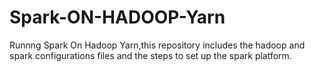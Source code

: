 # Spark-ON-HADOOP-Yarn
Runnng Spark On Hadoop Yarn,this repository includes the hadoop and spark configurations files and the steps to set up the spark platform.
